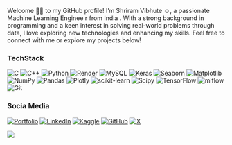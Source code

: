 Welcome 👋🏻 to my GitHub profile! I’m Shriram Vibhute ☺️, a passionate Machine Learning Enginee r from India . With a strong background in programming and a keen interest in solving real-world problems through data, I love exploring new technologies and enhancing my skills. Feel free to connect with me or explore my projects below! <br>

### TechStack
![C](https://img.shields.io/badge/c-%2300599C.svg?style=flat&logo=c&logoColor=white) ![C++](https://img.shields.io/badge/c++-%2300599C.svg?style=flat&logo=c%2B%2B&logoColor=white) ![Python](https://img.shields.io/badge/python-3670A0?style=flat&logo=python&logoColor=ffdd54) ![Render](https://img.shields.io/badge/Render-%46E3B7.svg?style=flat&logo=render&logoColor=white) ![MySQL](https://img.shields.io/badge/mysql-4479A1.svg?style=flat&logo=mysql&logoColor=white) ![Keras](https://img.shields.io/badge/Keras-%23D00000.svg?style=flat&logo=Keras&logoColor=white) ![Seaborn](https://img.shields.io/badge/seaborn-%2302579A.svg?style=flat&logo=seaborn&logoColor=white) ![Matplotlib](https://img.shields.io/badge/Matplotlib-%23ffffff.svg?style=flat&logo=Matplotlib&logoColor=black) ![NumPy](https://img.shields.io/badge/numpy-%23013243.svg?style=flat&logo=numpy&logoColor=white) ![Pandas](https://img.shields.io/badge/pandas-%23150458.svg?style=flat&logo=pandas&logoColor=white) ![Plotly](https://img.shields.io/badge/Plotly-%233F4F75.svg?style=flat&logo=plotly&logoColor=white) ![scikit-learn](https://img.shields.io/badge/scikit--learn-%23F7931E.svg?style=flat&logo=scikit-learn&logoColor=white) ![Scipy](https://img.shields.io/badge/SciPy-%230C55A5.svg?style=flat&logo=scipy&logoColor=%white) ![TensorFlow](https://img.shields.io/badge/TensorFlow-%23FF6F00.svg?style=flat&logo=TensorFlow&logoColor=white) ![mlflow](https://img.shields.io/badge/mlflow-%23d9ead3.svg?style=flat&logo=numpy&logoColor=blue) ![Git](https://img.shields.io/badge/git-%23F14E32.svg?style=flat&logo=git&logoColor=white)

### Socia Media
[![Portfolio](https://img.shields.io/badge/portfolio-%2300B8D9.svg?style=flat&logo=google-chrome&logoColor=white)](https://bento.me/shriram-vibhute) 
[![LinkedIn](https://img.shields.io/badge/linkedin-%230A66C2.svg?style=flat&logo=linkedin&logoColor=white)](https://www.linkedin.com/in/shriram-vibhute) 
[![Kaggle](https://img.shields.io/badge/kaggle-%230A1F44.svg?style=flat&logo=kaggle&logoColor=white)](https://www.kaggle.com/shriramvibhute)
[![GitHub](https://img.shields.io/badge/github-%23121011.svg?style=flat&logo=github&logoColor=white)](https://github.com/Shriram-Vibhute)
[![X](https://img.shields.io/badge/x-%231DA1F2.svg?style=flat&logo=x&logoColor=white)](https://x.com/shriram_vibhute) 

[![](https://visitcount.itsvg.in/api?id=Shriram-Vibhute&icon=0&color=0)](https://visitcount.itsvg.in)
